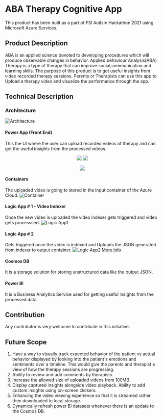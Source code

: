 # ABA Therapy Cognitive App


This product has been built as a part of FSI Autism Hackathon 2021 using Microsoft Azure Services. 


## Product Description

ABA is an applied science devoted to developing procedures which will produce observable changes in behavior. Applied behaviour Analysis(ABA) Therapy is a type of therapy that can improve social,communication and learning skills. The purpose of this product is to get useful insights from video recorded therapy sessions. Parents or Therapists can use this app to Upload a therapy video and visualize the performance through the app. 

## Technical Description

### Architecture
![Architecture](Images/Architecture.png)

#### Power App (Front End)

This the UI where the user can upload recorded videos of therapy and can get the useful insights from the processed videos.

<p align="center">
  <img src="https://github.com/fsi-hack4autism/abatherapy-cognitive/blob/main/Images/app-add-new-video.jpeg">
  <img src="https://github.com/fsi-hack4autism/abatherapy-cognitive/blob/main/Images/app-existing-videos.jpeg">
</p>


<p align="center">
  <img src="https://github.com/fsi-hack4autism/abatherapy-cognitive/blob/main/Images/app-review-video.jpeg">
</p>


#### Containers

The uploaded video is going to stored in the input container of the Azure Cloud.
![Container](Images/Containers.JPG)

#### Logic App # 1 - Video Indexer

Once the new video is uploaded the video indexer gets triggered and video gets processsed.
![Logic App1](Images/LogicApp1.JPG)

#### Logic App # 2

Gets triggered once the video is indexed and Uploads the JSON generated from indexer to output container.
![Logic App2](Images/LogicApp2.JPG)
[More Info](https://docs.microsoft.com/en-us/azure/media-services/video-indexer/logic-apps-connector-tutorial)

#### Cosmos DB

It is a storage solution for storing unstructured data like the output JSON.

#### Power BI

It is a Business Analytics Service used for getting useful insights from the processed data.

## Contribution

Any contributor is very welcome to contribute in this initiative.


## Future Scope
1. Have a way to visually track expected behavior of the patient vs actual behavior displayed by looking into the patient's emotions and sentiments over a timeline. This would give the parents and therapist a view of how the therapy sessions are progressing.
2. Ability to review and add comments by therapists.
3. Increase the allowed size of uploaded videos from 100MB.
4. Display captured insights alongside video playback. Ability to add custom insights using on-screen clickers.
5. Enhancing the video viewing experience so that it is streamed rather then downloaded to local storage.
6. Dynamically refresh power BI datasets whenever there is an update to the Cosmos DB.
